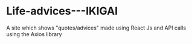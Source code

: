 # Life-advices---IKIGAI
A site which shows "quotes/advices" made using React Js and API calls using the Axios library
